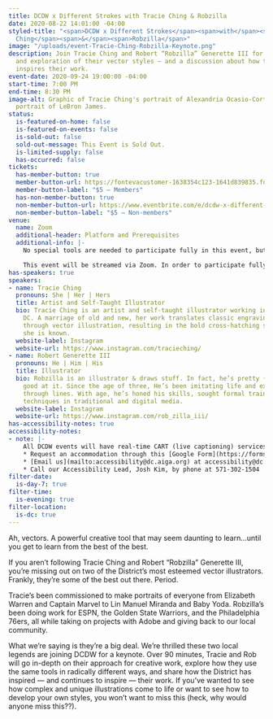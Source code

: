 ```yaml
---
title: DCDW x Different Strokes with Tracie Ching & Robzilla
date: 2020-08-22 14:01:00 -04:00
styled-title: "<span>DCDW x Different Strokes</span><span>with</span><span>Tracie
  Ching</span><span>&</span><span>Robzilla</span>"
image: "/uploads/event-Tracie-Ching-Robzilla-Keynote.png"
description: Join Tracie Ching and Robert “Robzilla” Generette III for a tutorial
  and exploration of their vector styles — and a discussion about how the district
  inspires their work.
event-date: 2020-09-24 19:00:00 -04:00
start-time: 7:00 PM
end-time: 8:30 PM
image-alt: Graphic of Tracie Ching's portrait of Alexandria Ocasio-Cortez and Robzilla's
  portrait of LeBron James.
status:
  is-featured-on-home: false
  is-featured-on-events: false
  is-sold-out: false
  sold-out-message: This Event is Sold Out.
  is-limited-supply: false
  has-occurred: false
tickets:
  has-member-button: true
  member-button-url: https://fontevacustomer-1638354c123-1641d839835.force.com/services/oauth2/authorize?client_id=3MVG9nthuDc9owbcOq7_07W.HriOQQPWTbMkrpOla.ajDQlTHf4_uby_mhwylcX.mJBU2O2SppTiZMS0J_HJd&response_type=code&redirect_uri=https://ikit.aiga.org/ikit_national_util/ikit-national-util-sso-redirect/&state=https%3A%2F%2Fdc.aiga.org%2F%3Fpost_type%3Dikit_event%26p%3D417022%26redirect_source%3Deventbrite_register
  member-button-label: "$5 — Members"
  has-non-member-button: true
  non-member-button-url: https://www.eventbrite.com/e/dcdw-x-different-strokes-with-tracie-ching-robzilla-tickets-117844916317
  non-member-button-label: "$5 — Non-members"
venue:
  name: Zoom
  additional-header: Platform and Prerequisites
  additional-info: |-
    No special tools are needed to participate fully in this event, but you may want to have Illustrator open or your iPad with Adobe Fresco or Procreate handy — just in case inspiration strikes!

    This event will be streamed via Zoom. In order to participate fully, attendees should plan to join on the Zoom app via their computer, tablet, or mobile device with enough bandwidth to support viewing video. In order to ensure only those who have registered for the event are able to attend — and to create space for intimate conversations — only those whose display name fully matches the name on our registration list will be admitted from the waiting room. You can find more about joining our virtual events, including how to connect, directions to troubleshoot, and information about our refund policy in our [FAQ](/faqs/).
has-speakers: true
speakers:
- name: Tracie Ching
  pronouns: She | Her | Hers
  title: Artist and Self-Taught Illustrator
  bio: Tracie Ching is an artist and self-taught illustrator working in Washington,
    DC. A marriage of old and new, her work translates classic engraving techniques
    through vector illustration, resulting in the bold cross-hatching style for which
    she is known.
  website-label: Instagram
  website-url: https://www.instagram.com/tracieching/
- name: Robert Generette III
  pronouns: He | Him | His
  title: Illustrator
  bio: Robzilla is an illustrator & draws stuff. In fact, he’s pretty {expletive}
    good at it. Since the age of three, He’s been imitating life and expressing himself
    through lines. With age, he’s honed his skills, sought formal training and mastered
    techniques in traditional and digital media.
  website-label: Instagram
  website-url: https://www.instagram.com/rob_zilla_iii/
has-accessibility-notes: true
accessibility-notes:
- note: |-
    All DCDW events will have real-time CART (live captioning) services. If you need any additional accommodations, please contact us before 9/14 by, through the provided Google Form, or by phone. We honor your privacy and no personally identifying information (e.g. your name) is required to request an accommodation.
    * Request an accommodation through this [Google Form](https://forms.gle/gAQviAo5cTwWYGWV6)
    * [Email us](mailto:accessibility@dc.aiga.org) at accessibility@dc.aiga.org.
    * Call our Accessibility Lead, Josh Kim, by phone at 571-302-1504
filter-date:
  is-day-7: true
filter-time:
  is-evening: true
filter-location:
  is-dc: true
---
```


Ah, vectors. A powerful creative tool that may seem daunting to learn…until you get to learn from the best of the best.

If you aren’t following Tracie Ching and Robert “Robzilla” Generette III, you’re missing out on two of the District’s most esteemed vector illustrators. Frankly, they’re some of the best out there. Period.

Tracie’s been commissioned to make portraits of everyone from Elizabeth Warren and Captain Marvel to Lin Manuel Miranda and Baby Yoda. Robzilla’s been doing work for ESPN, the Golden State Warriors, and the Philadelphia 76ers, all while taking on projects with Adobe and giving back to our local community.

What we’re saying is they’re a big deal. We’re thrilled these two local legends are joining DCDW for a keynote. Over 90 minutes, Tracie and Rob will go in-depth on their approach for creative work, explore how they use the same tools in radically different ways, and share how the District has inspired — and continues to inspire — their work. If you’ve wanted to see how complex and unique illustrations come to life or want to see how to develop your own styles, you won’t want to miss this (heck, why would anyone miss this??).
